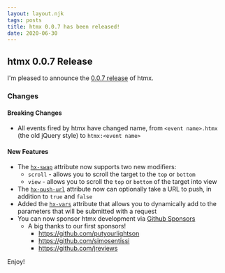 ```yaml
---
layout: layout.njk
tags: posts
title: htmx 0.0.7 has been released!
date: 2020-06-30
---
```


## htmx 0.0.7 Release

I'm pleased to announce the [0.0.7 release](https://unpkg.com/browse/htmx.org@0.0.7/) of htmx.

### Changes

#### Breaking Changes

* All events fired by htmx have changed name, from `<event name>.htmx` (the old jQuery style) to `htmx:<event name>`

#### New Features

* The [`hx-swap`](/attributes/hx-swap) attribute now supports two new modifiers:
    * `scroll` - allows you to scroll the target to the `top` or `bottom`
    * `view` - allows you to scroll the `top` or `bottom` of the target into view
* The [`hx-push-url`](/attributes/hx-push-url) attribute now can optionally take a URL to push, in addition to `true` and `false`
* Added the [`hx-vars`](/attributes/hx-vars) attribute that allows you to dynamically add to the parameters that will be submitted with a request
* You can now sponsor htmx development via [Github Sponsors](https://github.com/sponsors/bigskysoftware)
    * A big thanks to our first sponsors!
        * <https://github.com/putyourlightson>
        * <https://github.com/simosentissi>
        * <https://github.com/jreviews>


Enjoy!
